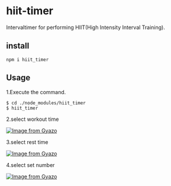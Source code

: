 # hiit-timer
Intervaltimer for performing HIIT(High Intensity Interval Training).

## install
```
npm i hiit_timer
```

## Usage
1.Execute the command.

```
$ cd ./node_modules/hiit_timer
$ hiit_timer
```

2.select workout time

[![Image from Gyazo](https://i.gyazo.com/c698a9b44e3e7c348929704c2e911c61.gif)](https://gyazo.com/c698a9b44e3e7c348929704c2e911c61)

3.select rest time

[![Image from Gyazo](https://i.gyazo.com/7ed31e6a0da75abdd47c77dd5eb7bfdd.gif)](https://gyazo.com/7ed31e6a0da75abdd47c77dd5eb7bfdd)


4.select set number

[![Image from Gyazo](https://i.gyazo.com/9129935f5e27b5be5ad3c3028805acd9.gif)](https://gyazo.com/9129935f5e27b5be5ad3c3028805acd9)
